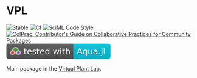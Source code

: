 # VPL

[![Stable](https://img.shields.io/badge/docs-stable-blue.svg)](http://virtualplantlab.com/)
[![CI](https://github.com/VirtualPlantLab/VPL.jl/actions/workflows/CI.yml/badge.svg)](https://github.com/VirtualPlantLab/VPL.jl/actions/workflows/CI.yml)
[![SciML Code Style](https://img.shields.io/static/v1?label=code%20style&message=SciML&color=9558b2&labelColor=389826)](https://github.com/SciML/SciMLStyle)
[![ColPrac: Contributor's Guide on Collaborative Practices for Community Packages](https://img.shields.io/badge/ColPrac-Contributor's%20Guide-blueviolet)](https://github.com/SciML/ColPrac)
[![Aqua QA](https://raw.githubusercontent.com/JuliaTesting/Aqua.jl/master/badge.svg)](https://github.com/JuliaTesting/Aqua.jl)

Main package in the [Virtual Plant Lab](http://virtualplantlab.com/).
